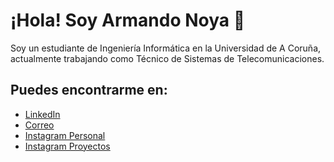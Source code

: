 # ¡Hola! Soy Armando Noya 👋

Soy un estudiante de Ingeniería Informática en la Universidad de A Coruña, actualmente trabajando como Técnico de Sistemas de Telecomunicaciones.

## Puedes encontrarme en:

- [LinkedIn](https://www.linkedin.com/in/armando-noya-651334185/)
- [Correo](https://mail.google.com/mail/u/0/#inbox?compose=CllgCJfrsqqRWdMjsrqqJdSzLfqLPJzXgcFWMbgpLFTlbSgPfbWcJMrccGJmvLLSshFbqcbhzsq)
- [Instagram Personal](https://www.instagram.com/anoya97/)
- [Instagram Proyectos](https://www.instagram.com/anoya97/)


